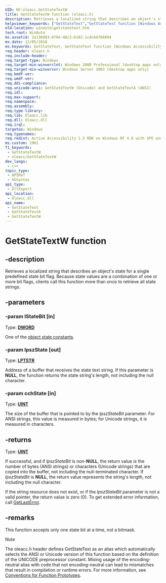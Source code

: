 ```yaml
---
UID: NF:oleacc.GetStateTextW
title: GetStateTextW function (oleacc.h)
description: Retrieves a localized string that describes an object's state for a single predefined state bit flag. Because state values are a combination of one or more bit flags, clients call this function more than once to retrieve all state strings.
helpviewer_keywords: ["GetStateText","GetStateText function [Windows Accessibility]","GetStateTextA","GetStateTextW","_msaa_GetStateText","msaa.getstatetext","oleacc/GetStateText","oleacc/GetStateTextA","oleacc/GetStateTextW","winauto.getstatetext"]
old-location: winauto\getstatetext.htm
tech.root: WinAuto
ms.assetid: 2a136883-870e-48c3-b182-1cdc64768894
ms.date: 12/05/2018
ms.keywords: GetStateText, GetStateText function [Windows Accessibility], GetStateTextA, GetStateTextW, _msaa_GetStateText, msaa.getstatetext, oleacc/GetStateText, oleacc/GetStateTextA, oleacc/GetStateTextW, winauto.getstatetext
req.header: oleacc.h
req.include-header: 
req.target-type: Windows
req.target-min-winverclnt: Windows 2000 Professional [desktop apps only]
req.target-min-winversvr: Windows Server 2003 [desktop apps only]
req.kmdf-ver: 
req.umdf-ver: 
req.ddi-compliance: 
req.unicode-ansi: GetStateTextW (Unicode) and GetStateTextA (ANSI)
req.idl: 
req.max-support: 
req.namespace: 
req.assembly: 
req.type-library: 
req.lib: Oleacc.lib
req.dll: Oleacc.dll
req.irql: 
targetos: Windows
req.typenames: 
req.redist: Active Accessibility 1.3 RDK on Windows NT 4.0 with SP6 and later and Windows 95
ms.custom: 19H1
f1_keywords:
 - GetStateTextW
 - oleacc/GetStateTextW
dev_langs:
 - c++
topic_type:
 - APIRef
 - kbSyntax
api_type:
 - DllExport
api_location:
 - Oleacc.dll
api_name:
 - GetStateText
 - GetStateTextA
 - GetStateTextW
---
```


# GetStateTextW function


## -description

Retrieves a localized string that describes an object's state for a single predefined state bit flag. Because state values are a combination of one or more bit flags, clients call this function more than once to retrieve all state strings.

## -parameters

### -param lStateBit [in]

Type: <b><a href="/windows/desktop/WinProg/windows-data-types">DWORD</a></b>

One of the <a href="/windows/desktop/WinAuto/object-state-constants">object state constants</a>.

### -param lpszState [out]

Type: <b><a href="/windows/desktop/WinProg/windows-data-types">LPTSTR</a></b>

Address of a buffer that receives the state text string. If this parameter is <b>NULL</b>, the function returns the state string's length, not including the null character.

### -param cchState [in]

Type: <b><a href="/windows/desktop/WinProg/windows-data-types">UINT</a></b>

The size of the buffer that is pointed to by the <i>lpszStateBit</i> parameter. For ANSI strings, this value is measured in bytes; for Unicode strings, it is measured in characters.

## -returns

Type: <b><a href="/windows/desktop/WinProg/windows-data-types">UINT</a></b>

If successful, and if <i>lpszStateBit</i> is non-<b>NULL</b>, the return value is the number of bytes (ANSI strings) or characters (Unicode strings) that are copied into the buffer, not including the null-terminated character. If <i>lpszStateBit</i> is <b>NULL</b>, the return value represents the string's length, not including the null character.

If the string resource does not exist, or if the <i>lpszStateBit</i> parameter is not a valid pointer, the return value is zero (0). To get extended error information, call <a href="/windows/desktop/api/errhandlingapi/nf-errhandlingapi-getlasterror">GetLastError</a>.

## -remarks

This function accepts only one state bit at a time, not a bitmask.




> [!NOTE]
> The oleacc.h header defines GetStateText as an alias which automatically selects the ANSI or Unicode version of this function based on the definition of the UNICODE preprocessor constant. Mixing usage of the encoding-neutral alias with code that not encoding-neutral can lead to mismatches that result in compilation or runtime errors. For more information, see [Conventions for Function Prototypes](/windows/win32/intl/conventions-for-function-prototypes).